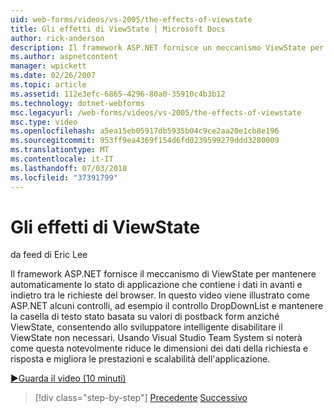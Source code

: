 ```yaml
---
uid: web-forms/videos/vs-2005/the-effects-of-viewstate
title: Gli effetti di ViewState | Microsoft Docs
author: rick-anderson
description: Il framework ASP.NET fornisce un meccanismo ViewState per mantenere automaticamente lo stato di applicazione che contiene i dati in avanti e indietro tra browser richiesta...
ms.author: aspnetcontent
manager: wpickett
ms.date: 02/26/2007
ms.topic: article
ms.assetid: 112e3efc-6865-4296-80a0-35910c4b3b12
ms.technology: dotnet-webforms
msc.legacyurl: /web-forms/videos/vs-2005/the-effects-of-viewstate
msc.type: video
ms.openlocfilehash: a5ea15eb05917db5935b04c9ce2aa20e1cb8e196
ms.sourcegitcommit: 953ff9ea4369f154d6fd0239599279ddd3280009
ms.translationtype: MT
ms.contentlocale: it-IT
ms.lasthandoff: 07/03/2018
ms.locfileid: "37391799"
---
```

<a name="the-effects-of-viewstate"></a>Gli effetti di ViewState
====================
da feed di Eric Lee

Il framework ASP.NET fornisce il meccanismo di ViewState per mantenere automaticamente lo stato di applicazione che contiene i dati in avanti e indietro tra le richieste del browser. In questo video viene illustrato come ASP.NET alcuni controlli, ad esempio il controllo DropDownList e mantenere la casella di testo stato basata su valori di postback form anziché ViewState, consentendo allo sviluppatore intelligente disabilitare il ViewState non necessari. Usando Visual Studio Team System si noterà come questa notevolmente riduce le dimensioni dei dati della richiesta e risposta e migliora le prestazioni e scalabilità dell'applicazione.

[&#9654;Guarda il video (10 minuti)](https://channel9.msdn.com/Blogs/ASP-NET-Site-Videos/the-effects-of-viewstate)

> [!div class="step-by-step"]
> [Precedente](using-the-load-test-agent.md)
> [Successivo](how-do-i-integrate-defect-tracking-with-testing.md)

